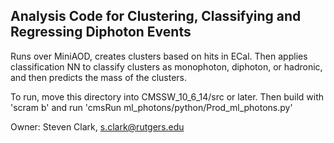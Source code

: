 ## Analysis Code for Clustering, Classifying and Regressing Diphoton Events
Runs over MiniAOD, creates clusters based on hits in ECal. Then applies classification NN to classify clusters as monophoton, diphoton, or hadronic, and then predicts the mass of the clusters.

To run, move this directory into CMSSW_10_6_14/src or later. Then build with 'scram b' and run 'cmsRun ml_photons/python/Prod_ml_photons.py'

Owner: Steven Clark, s.clark@rutgers.edu
